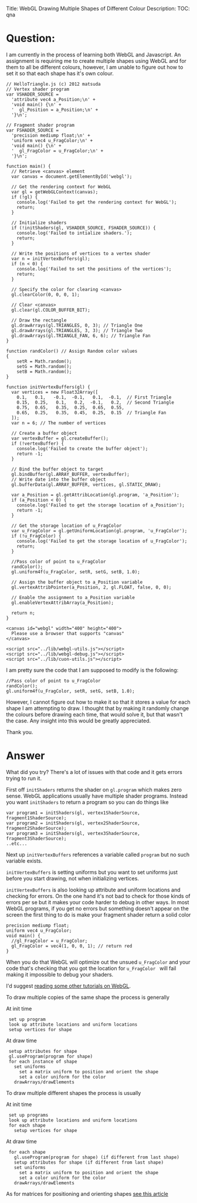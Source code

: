 Title: WebGL Drawing Multiple Shapes of Different Colour
Description:
TOC: qna

# Question:

I am currently in the process of learning both WebGL and Javascript. An assignment is requiring me to create multiple shapes using WebGL and for them to all be different colours, however, I am unable to figure out how to set it so that each shape has it's own colour.

<!-- begin snippet: js hide: false console: true babel: false -->

<!-- language: lang-js -->

    // HelloTriangle.js (c) 2012 matsuda
    // Vertex shader program
    var VSHADER_SOURCE =
      'attribute vec4 a_Position;\n' +
      'void main() {\n' +
      '  gl_Position = a_Position;\n' +
      '}\n';
     
    // Fragment shader program
    var FSHADER_SOURCE =
      'precision mediump float;\n' +
      'uniform vec4 u_FragColor;\n' +
      'void main() {\n' +
      '  gl_FragColor = u_FragColor;\n' +
      '}\n';
     
    function main() {
      // Retrieve <canvas> element
      var canvas = document.getElementById('webgl');
     
      // Get the rendering context for WebGL
      var gl = getWebGLContext(canvas);
      if (!gl) {
        console.log('Failed to get the rendering context for WebGL');
        return;
      }
     
      // Initialize shaders
      if (!initShaders(gl, VSHADER_SOURCE, FSHADER_SOURCE)) {
        console.log('Failed to intialize shaders.');
        return;
      }
     
      // Write the positions of vertices to a vertex shader
      var n = initVertexBuffers(gl);
      if (n < 0) {
        console.log('Failed to set the positions of the vertices');
        return;
      }
     
      // Specify the color for clearing <canvas>
      gl.clearColor(0, 0, 0, 1);
     
      // Clear <canvas>
      gl.clear(gl.COLOR_BUFFER_BIT);
     
      // Draw the rectangle
      gl.drawArrays(gl.TRIANGLES, 0, 3); // Triangle One
      gl.drawArrays(gl.TRIANGLES, 3, 3); // Triangle Two
      gl.drawArrays(gl.TRIANGLE_FAN, 6, 6); // Triangle Fan
    }
     
    function randColor() // Assign Random color values
    {
        setR = Math.random();
        setG = Math.random();
        setB = Math.random();
    }
     
    function initVertexBuffers(gl) {
      var vertices = new Float32Array([
        0.1,   0.1,   -0.1,  -0.1,   0.1,  -0.1,  // First Triangle
        0.15,  0.25,   0.1,   0.2,  -0.1,   0.2,  // Second Triangle
        0.75,  0.65,   0.35,  0.25,  0.65,  0.55,
        0.65,  0.25,   0.35,  0.45,  0.25,  0.15  // Triangle Fan
      ]);
      var n = 6; // The number of vertices
     
      // Create a buffer object
      var vertexBuffer = gl.createBuffer();
      if (!vertexBuffer) {
        console.log('Failed to create the buffer object');
        return -1;
      }
     
      // Bind the buffer object to target
      gl.bindBuffer(gl.ARRAY_BUFFER, vertexBuffer);
      // Write date into the buffer object
      gl.bufferData(gl.ARRAY_BUFFER, vertices, gl.STATIC_DRAW);
     
      var a_Position = gl.getAttribLocation(gl.program, 'a_Position');
      if (a_Position < 0) {
        console.log('Failed to get the storage location of a_Position');
        return -1;
      }
     
      // Get the storage location of u_FragColor
      var u_FragColor = gl.getUniformLocation(gl.program, 'u_FragColor');
      if (!u_FragColor) {
        console.log('Failed to get the storage location of u_FragColor');
        return;
      }
     
      //Pass color of point to u_FragColor
      randColor();
      gl.uniform4f(u_FragColor, setR, setG, setB, 1.0);
     
      // Assign the buffer object to a_Position variable
      gl.vertexAttribPointer(a_Position, 2, gl.FLOAT, false, 0, 0);
     
      // Enable the assignment to a_Position variable
      gl.enableVertexAttribArray(a_Position);
     
      return n;
    }

<!-- language: lang-html -->

    <canvas id="webgl" width="400" height="400">
      Please use a browser that supports "canvas"
    </canvas>

    <script src="../lib/webgl-utils.js"></script>
    <script src="../lib/webgl-debug.js"></script>
    <script src="../lib/cuon-utils.js"></script>


<!-- end snippet -->

I am pretty sure the code that I am supposed to modify is the following:

    //Pass color of point to u_FragColor
    randColor();
    gl.uniform4f(u_FragColor, setR, setG, setB, 1.0);
However, I cannot figure out how to make it so that it stores a value for each shape I am attempting to draw. I thought that by making it randomly change the colours before drawing each time, that would solve it, but that wasn't the case. Any insight into this would be greatly appreciated.

Thank you.




# Answer

What did you try? There's a lot of issues with that code and it gets errors trying to run it.

First off `initShaders` returns the shader on `gl.program` which makes zero sense. WebGL applications usually have multiple shader programs. Instead you want `initShaders` to return a program so you can do things like

    var program1 = initShaders(gl, vertex1ShaderSource, fragment1ShaderSource);
    var program2 = initShaders(gl, vertex2ShaderSource, fragment2ShaderSource);
    var program3 = initShaders(gl, vertex3ShaderSource, fragment3ShaderSource);
    ..etc...

Next up `initVertexBuffers` references a variable called `program` but no such variable exists. 

`initVertexBuffers` is setting uniforms but you want to set uniforms just before you start drawing, not when initializing vertices.

`initVertexBuffers` is also looking up attribute and uniform locations and checking for errors. On the one hand it's not bad to check for those kinds of errors per se but it makes your code harder to debug in other ways. In most WebGL programs, if you get no errors but something doesn't appear on the screen the first thing to do is make your fragment shader return a solid color

    precision mediump float;
    uniform vec4 u_FragColor;
    void main() {
      //gl_FragColor = u_FragColor;
      gl_FragColor = vec4(1, 0, 0, 1); // return red
    }

When you do that WebGL will optimize out the unsued `u_FragColor` and your code that's checking that you got the location for `u_FragColor ` will fail making it impossible to debug your shaders.

I'd suggest [reading some other tutorials on WebGL](http://webglfundamentals.org).

To draw multiple copies of the same shape the process is generally

At init time

     set up program
     look up attribute locations and uniform locations
     setup vertices for shape
 
At draw time

     setup attributes for shape
     gl.useProgram(program for shape)
     for each instance of shape
       set uniforms
         set a matrix uniform to position and orient the shape
         set a color uniform for the color
       drawArrays/drawElements

To draw multiple different shapes the process is usually

At init time

     set up programs
     look up attribute locations and uniform locations
     for each shape
       setup vertices for shape

At draw time

     for each shape
       gl.useProgram(program for shape) (if different from last shape)
       setup attributes for shape (if different from last shape)
       set uniforms
         set a matrix uniform to position and orient the shape
         set a color uniform for the color
       drawArrays/drawElements

As for matrices for positioning and orienting shapes [see this article](http://webglfundamentals.org/webgl/lessons/webgl-2d-matrices.html)

